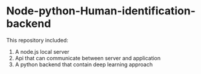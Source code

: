 # Node-python-Human-identification-backend
This repository included: 
1. A node.js local server
2. Api that can communicate between server and application
3. A python backend that contain deep learning approach
